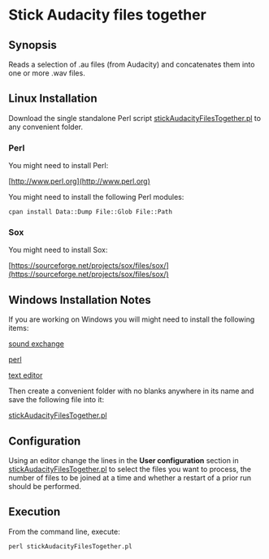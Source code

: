 # Stick Audacity files together

## Synopsis

Reads a selection of .au files (from Audacity) and concatenates them into one
or more .wav files.

## Linux Installation

Download the single standalone Perl script
[stickAudacityFilesTogether.pl](https://github.com/philiprbrenan/stickAudacityFilesTogether/blob/master/stickAudacityFilesTogether.pl)
to any convenient folder.

### Perl

You might need to install Perl:

[http://www.perl.org](http://www.perl.org)

You might need to install the following Perl modules:

    cpan install Data::Dump File::Glob File::Path

### Sox

You might need to install Sox:

[https://sourceforge.net/projects/sox/files/sox/](https://sourceforge.net/projects/sox/files/sox/)

## Windows Installation Notes

If you are working on Windows you will might need to install the following
items:

[sound exchange](https://sourceforge.net/projects/sox/files/sox/14.4.2/sox-14.4.2-win32.exe/download)

[perl](http://strawberryperl.com/download/5.24.0.1/strawberry-perl-5.24.0.1-64bit.msi)

[text editor](http://download.geany.org/geany-1.29_setup.exe)

Then create a convenient folder with no blanks anywhere in its name and save
the following file into it:

[stickAudacityFilesTogether.pl](https://github.com/philiprbrenan/stickAudacityFilesTogether/blob/master/stickAudacityFilesTogether.pl)

## Configuration

Using an editor change the lines in the **User configuration** section in
[stickAudacityFilesTogether.pl](https://github.com/philiprbrenan/stickAudacityFilesTogether/blob/master/stickAudacityFilesTogether.pl)
to select the files you want to process, the number of files to be joined at a
time and whether a restart of a prior run should be performed.

## Execution

From the command line, execute:

    perl stickAudacityFilesTogether.pl
